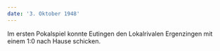 ```yaml
---
date: '3. Oktober 1948'
---
```


Im ersten Pokalspiel konnte Eutingen den Lokalrivalen Ergenzingen mit einem 1:0 nach Hause schicken.
